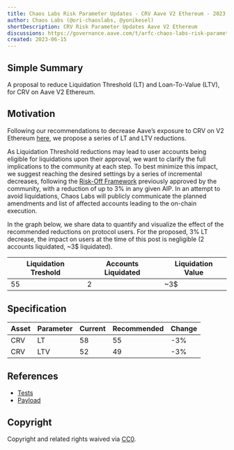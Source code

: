 ```yaml
---
title: Chaos Labs Risk Parameter Updates - CRV Aave V2 Ethereum - 2023.06.15
author: Chaos Labs (@ori-chaoslabs, @yonikesel)
shortDescription: CRV Risk Parameter Updates Aave V2 Ethereum
discussions: https://governance.aave.com/t/arfc-chaos-labs-risk-parameter-updates-crv-aave-v2-ethereum-2023-06-15/13709
created: 2023-06-15
---
```


## Simple Summary

A proposal to reduce Liquidation Threshold (LT) and Loan-To-Value (LTV), for CRV on Aave V2 Ethereum.

## Motivation

Following our recommendations to decrease Aave’s exposure to CRV on V2 Ethereum [here](https://governance.aave.com/t/gauntlet-recommendation-to-freeze-crv-and-set-crv-ltv-0-on-aave-v2/13644/31), we propose a series of LT and LTV reductions.

As Liquidation Threshold reductions may lead to user accounts being eligible for liquidations upon their approval, we want to clarify the full implications to the community at each step. To best minimize this impact, we suggest reaching the desired settings by a series of incremental decreases, following the [Risk-Off Framework](https://snapshot.org/#/aave.eth/proposal/bafkreigdmcfmwvnxfolpds4xkdicgrszgmknig7pz2r2t37tltupdpyfu4) previously approved by the community, with a reduction of up to 3% in any given AIP. In an attempt to avoid liquidations, Chaos Labs will publicly communicate the planned amendments and list of affected accounts leading to the on-chain execution.

In the graph below, we share data to quantify and visualize the effect of the recommended reductions on protocol users. For the proposed, 3% LT decrease, the impact on users at the time of this post is negligible (2 accounts liquidated, ~3$ liquidated).

| Liquidation Treshold | Accounts Liquidated | Liquidation Value |
| -------------------- | ------------------- | ----------------- |
| 55                   | 2                   | ~3$               |

## Specification

| Asset | Parameter | Current | Recommended | Change |
| ----- | --------- | ------- | ----------- | ------ |
| CRV   | LT        | 58      | 55          | -3%    |
| CRV   | LTV       | 52      | 49          | -3%    |

## References

- [Tests](https://github.com/bgd-labs/aave-proposals/blob/main/src/AaveV2CRVRiskParams_20230621/AaveV2CRVRiskParams_20230621Test.t.sol)
- [Payload](https://github.com/bgd-labs/aave-proposals/blob/main/src/AaveV2CRVRiskParams_20230621/AaveV2CRVRiskParams_20230621.sol)

## Copyright

Copyright and related rights waived via [CC0](https://creativecommons.org/publicdomain/zero/1.0/).
